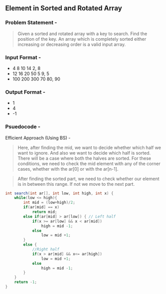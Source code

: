 ## Element in Sorted and Rotated Array

### Problem Statement -
> Given a sorted and rotated array with a key to search. Find the position of the key. An array which is completely sorted either increasing or decreasing order is a valid input array.

### Input Format -
* 4 8 10 14 2, 8
* 12 16 20 50 5 9, 5
* 100 200 300 70 80, 90

### Output Format - 
* 1
* 4
* -1

### Psuedocode -

Efficient Approach (Using BS) -
> Here, after finding the mid, we want to decide whether which half we want to ignore. And also we want to decide which half is sorted. There will be a case where both the halves are sorted. For these conditions, we need to check the mid element with any of the corner cases, whether with the ar[0] or with the ar[n-1].

> After finding the sorted part, we need to check whether our element is in between this range. If not we move to the next part.

```Java
int search(int ar[], int low, int high, int x) {
    while(low <= high){
        int mid = (low+high)/2;
        if(ar[mid] == x)
            return mid;
        else if(ar[mid] > ar[low]) { // Left half
            if(x >= ar[low] && x < ar[mid])
                high = mid -1;
            else 
                low = mid +1;
        }
        else {
            //Right half
            if(x > ar[mid] && x<= ar[high])
                low = mid +1;
            else
                high = mid -1;
        }
    }
    return -1;
}
```